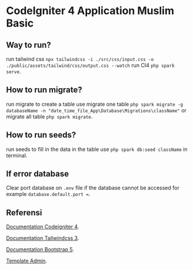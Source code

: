 # CodeIgniter 4 Application Muslim Basic

## Way to run?

run tailwind css `npx tailwindcss -i ./src/css/input.css -o ./public/assets/tailwind/css/output.css --watch`
run CI4 `php spark serve`.

## How to run migrate?

run migrate to create a table use migrate one table `php spark migrate -g databaseName -n "date_time_file_App\Database\Migrations\className"`
or migrate all table `php spark migrate`.

## How to run seeds?

run seeds to fill in the data in the table use `php spark db:seed className` in terminal.

## If error database

Clear port database on `.env` file if the database cannot be accessed for example `database.default.port =`.

## Referensi

[Documentation Codeigniter 4](https://www.codeigniter.com/user_guide/index.html).

[Documentation Tailwindcss 3](https://tailwindcss.com/docs/installation).

[Documentation Bootstrap 5](https://getbootstrap.com/docs/5.0/getting-started/introduction/).

[Template Admin](https://adminkit.io/).
